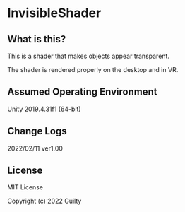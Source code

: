 # InvisibleShader

## What is this?

This is a shader that makes objects appear transparent.

The shader is rendered properly on the desktop and in VR.

## Assumed Operating Environment

Unity 2019.4.31f1 (64-bit)

## Change Logs

2022/02/11 ver1.00

## License

MIT License

Copyright (c) 2022 Guilty
